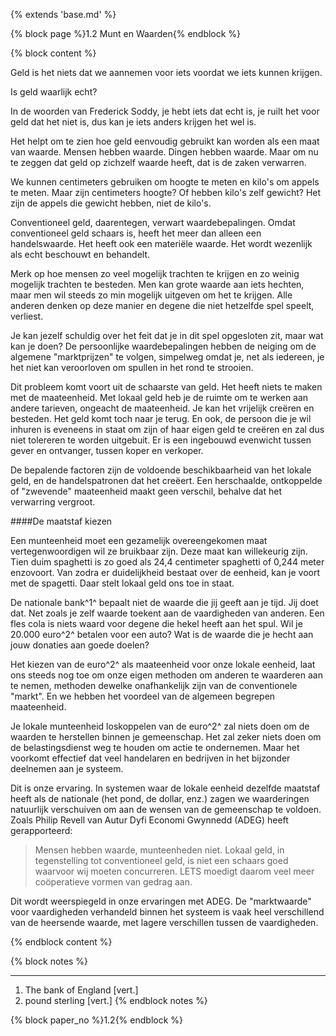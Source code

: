 {% extends 'base.md' %}

{% block page %}1.2 Munt en Waarden{% endblock %}

{% block content %}

Geld is het niets dat we aannemen voor iets voordat we iets kunnen krijgen.

Is geld waarlijk echt?

In de woorden van Frederick Soddy, je hebt iets dat echt is, je ruilt het voor geld dat het niet is,
dus kan je iets anders krijgen het wel is.

Het helpt om te zien hoe geld eenvoudig gebruikt kan worden als een maat van waarde.
Mensen hebben waarde. Dingen hebben waarde. Maar om nu te zeggen dat geld op zichzelf waarde heeft, dat
is de zaken verwarren.

We kunnen centimeters gebruiken om hoogte te meten en kilo's om appels te meten.
Maar zijn centimeters hoogte? Of hebben kilo's zelf gewicht?
Het zijn de appels die gewicht hebben, niet de kilo's.

Conventioneel geld, daarentegen, verwart waardebepalingen.
Omdat conventioneel geld schaars is, heeft het meer dan alleen een
handelswaarde. Het heeft ook een materiële waarde. Het wordt wezenlijk als echt beschouwt en behandelt.

Merk op hoe mensen zo veel mogelijk trachten te krijgen en zo weinig mogelijk trachten te besteden.
Men kan grote waarde aan iets hechten, maar men wil steeds zo min mogelijk uitgeven om het te krijgen.
Alle anderen denken op deze manier en degene die niet hetzelfde spel speelt, verliest.

Je kan jezelf schuldig over het feit dat je in dit spel opgesloten zit, maar wat
kan je doen? De persoonlijke waardebepalingen hebben de neiging om de algemene "marktprijzen" te volgen,
simpelweg omdat je, net als iedereen, je het niet kan veroorloven om spullen in het rond te strooien.

Dit probleem komt voort uit de schaarste van geld. Het heeft niets te maken met de maateenheid.
Met lokaal geld heb je de ruimte om te werken aan andere tarieven, ongeacht de maateenheid.
Je kan het vrijelijk creëren en besteden. Het geld komt toch naar je terug.
En ook, de persoon die je wil inhuren is eveneens in staat om zijn of haar eigen geld te creëren en zal dus
niet tolereren te worden uitgebuit. Er is een ingebouwd evenwicht tussen gever en ontvanger, tussen koper en verkoper.

De bepalende factoren zijn de voldoende beschikbaarheid van het lokale geld, en
de handelspatronen dat het creëert.
Een herschaalde, ontkoppelde of "zwevende" maateenheid maakt geen verschil, behalve dat het verwarring vergroot.

####De maatstaf kiezen

Een munteenheid moet een gezamelijk overeengekomen maat vertegenwoordigen wil ze bruikbaar zijn.
Deze maat kan willekeurig zijn. Tien duim spaghetti is zo goed als 24,4 centimeter spaghetti
of 0,244 meter enzovoort. Van zodra er duidelijkheid bestaat over de eenheid, kan je voort met de spagetti.
Daar stelt lokaal geld ons toe in staat.

De nationale bank^1^ bepaalt niet de waarde die jij geeft aan je tijd. Jij doet dat. Net zoals je zelf waarde
toekent aan de vaardigheden van anderen. Een fles cola is niets waard voor degene die hekel heeft aan het spul.
Wil je 20.000 euro^2^ betalen voor een auto? Wat is de waarde die je hecht aan jouw donaties aan goede doelen?

Het kiezen van de euro^2^ als maateenheid voor onze lokale eenheid, laat ons steeds nog toe om onze eigen
methoden om anderen te waarderen aan te nemen, methoden dewelke onafhankelijk zijn van de conventionele "markt".
En we hebben het voordeel van de algemeen begrepen maateenheid.

Je lokale munteenheid loskoppelen van de euro^2^ zal niets doen om de waarden te herstellen binnen je gemeenschap.
Het zal zeker niets doen om de belastingsdienst weg te houden om actie te ondernemen.
Maar het voorkomt effectief dat veel handelaren en bedrijven in het bijzonder deelnemen aan je systeem.

Dit is onze ervaring. In systemen waar de lokale eenheid dezelfde maatstaf heeft als
de nationale (het pond, de dollar, enz.) zagen we waarderingen natuurlijk verschuiven om aan de wensen van de
gemeenschap te voldoen.
Zoals Philip Revell van Autur Dyfi Economi Gwynnedd (ADEG) heeft gerapporteerd:

> Mensen hebben waarde, munteenheden niet. Lokaal geld, in tegenstelling tot conventioneel geld,
>is niet een schaars goed waarvoor wij moeten concurreren. LETS moedigt daarom veel meer coöperatieve vormen van
>gedrag aan.

Dit wordt weerspiegeld in onze ervaringen met ADEG. De "marktwaarde"
voor vaardigheden verhandeld binnen het systeem is vaak heel verschillend van
de heersende waarde, met lagere verschillen tussen de vaardigheden.

{% endblock content %}

{% block notes %}

---

1. The bank of England [vert.]
2. pound sterling [vert.]
{% endblock notes %}


{% block paper_no %}1.2{% endblock %}



